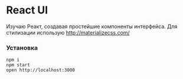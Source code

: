 React UI
=====================

Изучаю Реакт, создавая простейшие компоненты интерфейса. Для стилизации использую http://materializecss.com/

### Установка

```
npm i
npm start
open http://localhost:3000
```
